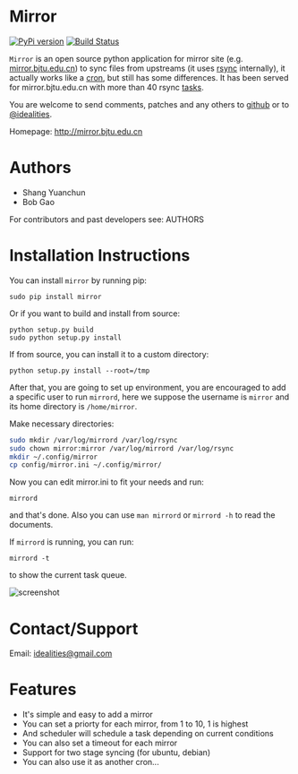 # Mirror

[![PyPi version]][PyPI] [![Build Status]][Travis CI]

`Mirror` is an open source python application for mirror site (e.g. [mirror.bjtu.edu.cn](http://mirror.bjtu.edu.cn)) to sync files from upstreams (it uses [rsync](http://rsync.samba.org/) internally), it actually works like a [cron](http://en.wikipedia.org/wiki/Cron), but still has some differences. It has been served for mirror.bjtu.edu.cn with more than 40 rsync [tasks](http://mirror.bjtu.edu.cn/cn/update.html).

You are welcome to send comments, patches and any others to [github](https://github.com/ideal/mirror/issues) or to [@idealities](http://twitter.com/idealities).

Homepage: http://mirror.bjtu.edu.cn

Authors
=======

* Shang Yuanchun
* Bob Gao

For contributors and past developers see: 
    AUTHORS

Installation Instructions
=========================

You can install `mirror` by running pip:

```
sudo pip install mirror
```

Or if you want to build and install from source:

```
python setup.py build
sudo python setup.py install
```

If from source, you can install it to a custom directory:

```
python setup.py install --root=/tmp
```

After that, you are going to set up environment, you are encouraged to add a specific user to run `mirrord`, here we suppose the username is `mirror` and its home directory is `/home/mirror`.

Make necessary directories:
```sh
sudo mkdir /var/log/mirrord /var/log/rsync
sudo chown mirror:mirror /var/log/mirrord /var/log/rsync
mkdir ~/.config/mirror
cp config/mirror.ini ~/.config/mirror/
```

Now you can edit mirror.ini to fit your needs and run:
```
mirrord
```
and that's done. Also you can use `man mirrord` or `mirrord -h` to read the documents.

If `mirrord` is running, you can run:
```
mirrord -t
```
to show the current task queue.

<img src="http://ideal.github.io/mirror/images/tasks.png" alt="screenshot" />

Contact/Support
===============

Email: idealities@gmail.com

Features
========

 * It's simple and easy to add a mirror
 * You can set a priorty for each mirror, from 1 to 10, 1 is highest
 * And scheduler will schedule a task depending on current conditions
 * You can also set a timeout for each mirror
 * Support for two stage syncing (for ubuntu, debian)
 * You can also use it as another cron...

[PyPI version]:    https://img.shields.io/pypi/v/mirror.svg?style=flat
[PyPI]:            https://pypi.python.org/pypi/mirror
[Build Status]:    https://img.shields.io/travis/ideal/mirror/master.svg?style=flat
[Travis CI]:       https://travis-ci.org/ideal/mirror
